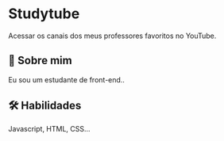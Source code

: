 
# Studytube

Acessar os canais dos meus professores favoritos no YouTube.
## 🚀 Sobre mim
Eu sou um estudante de front-end..


## 🛠 Habilidades
Javascript, HTML, CSS...

